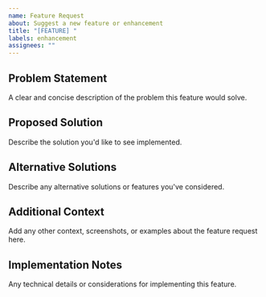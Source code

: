 ```yaml
---
name: Feature Request
about: Suggest a new feature or enhancement
title: "[FEATURE] "
labels: enhancement
assignees: ""
---
```


## Problem Statement

A clear and concise description of the problem this feature would solve.

## Proposed Solution

Describe the solution you'd like to see implemented.

## Alternative Solutions

Describe any alternative solutions or features you've considered.

## Additional Context

Add any other context, screenshots, or examples about the feature request here.

## Implementation Notes

Any technical details or considerations for implementing this feature.

